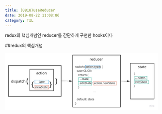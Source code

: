 ```yaml
---
title: (0818)useReducer
date: 2019-08-22 11:08:86
category: TIL
---
```


redux의 핵심개념인 reducer를 간단하게 구현한 hooks이다

##redux의 핵심개념

![](images/0818_reduxBasicConcept.jpg)
